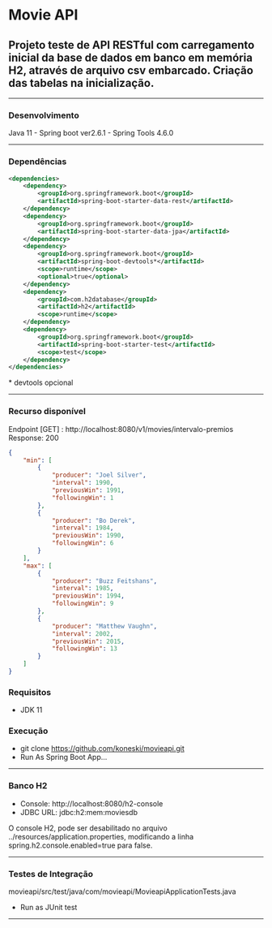# Movie API
## Projeto teste de API RESTful com carregamento inicial da base de dados em banco em memória H2, através de arquivo csv embarcado. Criação das tabelas na inicialização.

---

### Desenvolvimento
Java 11 - Spring boot ver2.6.1 - Spring Tools 4.6.0

---

### Dependências

```xml
<dependencies>
	<dependency>
		<groupId>org.springframework.boot</groupId>
		<artifactId>spring-boot-starter-data-rest</artifactId>
	</dependency>
	<dependency>
   		<groupId>org.springframework.boot</groupId>
   		<artifactId>spring-boot-starter-data-jpa</artifactId>
	</dependency>
	<dependency>
		<groupId>org.springframework.boot</groupId>
		<artifactId>spring-boot-devtools*</artifactId>
		<scope>runtime</scope>
		<optional>true</optional>
	</dependency>
	<dependency>
		<groupId>com.h2database</groupId>
		<artifactId>h2</artifactId>
		<scope>runtime</scope>
	</dependency>
	<dependency>
		<groupId>org.springframework.boot</groupId>
		<artifactId>spring-boot-starter-test</artifactId>
		<scope>test</scope>
	</dependency>
</dependencies>
```
\* devtools opcional

---

### Recurso disponível
Endpoint [GET] : http://localhost:8080/v1/movies/intervalo-premios
Response: 200

```json
{
    "min": [
        {
            "producer": "Joel Silver",
            "interval": 1990,
            "previousWin": 1991,
            "followingWin": 1
        },
        {
            "producer": "Bo Derek",
            "interval": 1984,
            "previousWin": 1990,
            "followingWin": 6
        }
    ],
    "max": [
        {
            "producer": "Buzz Feitshans",
            "interval": 1985,
            "previousWin": 1994,
            "followingWin": 9
        },
        {
            "producer": "Matthew Vaughn",
            "interval": 2002,
            "previousWin": 2015,
            "followingWin": 13
        }
    ]
}
```
### Requisitos
- JDK 11

### Execução
- git clone https://github.com/koneski/movieapi.git
- Run As Spring Boot App...

---
### Banco H2
- Console: http://localhost:8080/h2-console
- JDBC URL: jdbc:h2:mem:moviesdb

O console H2, pode ser desabilitado no arquivo ../resources/application.properties, modificando a linha spring.h2.console.enabled=true para false.

---

### Testes de Integração
movieapi/src/test/java/com/movieapi/MovieapiApplicationTests.java
- Run as JUnit test
---

